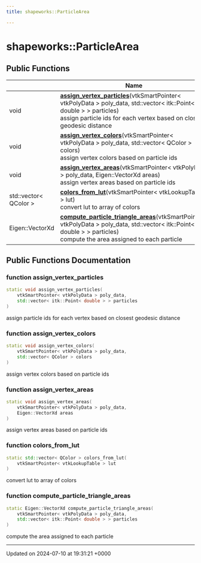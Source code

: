 ```yaml
---
title: shapeworks::ParticleArea

---
```


# shapeworks::ParticleArea





## Public Functions

|                | Name           |
| -------------- | -------------- |
| void | **[assign_vertex_particles](../Classes/classshapeworks_1_1ParticleArea.md#function-assign-vertex-particles)**(vtkSmartPointer< vtkPolyData > poly_data, std::vector< itk::Point< double > > particles)<br>assign particle ids for each vertex based on closest geodesic distance  |
| void | **[assign_vertex_colors](../Classes/classshapeworks_1_1ParticleArea.md#function-assign-vertex-colors)**(vtkSmartPointer< vtkPolyData > poly_data, std::vector< QColor > colors)<br>assign vertex colors based on particle ids  |
| void | **[assign_vertex_areas](../Classes/classshapeworks_1_1ParticleArea.md#function-assign-vertex-areas)**(vtkSmartPointer< vtkPolyData > poly_data, Eigen::VectorXd areas)<br>assign vertex areas based on particle ids  |
| std::vector< QColor > | **[colors_from_lut](../Classes/classshapeworks_1_1ParticleArea.md#function-colors-from-lut)**(vtkSmartPointer< vtkLookupTable > lut)<br>convert lut to array of colors  |
| Eigen::VectorXd | **[compute_particle_triangle_areas](../Classes/classshapeworks_1_1ParticleArea.md#function-compute-particle-triangle-areas)**(vtkSmartPointer< vtkPolyData > poly_data, std::vector< itk::Point< double > > particles)<br>compute the area assigned to each particle  |

## Public Functions Documentation

### function assign_vertex_particles

```cpp
static void assign_vertex_particles(
    vtkSmartPointer< vtkPolyData > poly_data,
    std::vector< itk::Point< double > > particles
)
```

assign particle ids for each vertex based on closest geodesic distance 

### function assign_vertex_colors

```cpp
static void assign_vertex_colors(
    vtkSmartPointer< vtkPolyData > poly_data,
    std::vector< QColor > colors
)
```

assign vertex colors based on particle ids 

### function assign_vertex_areas

```cpp
static void assign_vertex_areas(
    vtkSmartPointer< vtkPolyData > poly_data,
    Eigen::VectorXd areas
)
```

assign vertex areas based on particle ids 

### function colors_from_lut

```cpp
static std::vector< QColor > colors_from_lut(
    vtkSmartPointer< vtkLookupTable > lut
)
```

convert lut to array of colors 

### function compute_particle_triangle_areas

```cpp
static Eigen::VectorXd compute_particle_triangle_areas(
    vtkSmartPointer< vtkPolyData > poly_data,
    std::vector< itk::Point< double > > particles
)
```

compute the area assigned to each particle 

-------------------------------

Updated on 2024-07-10 at 19:31:21 +0000